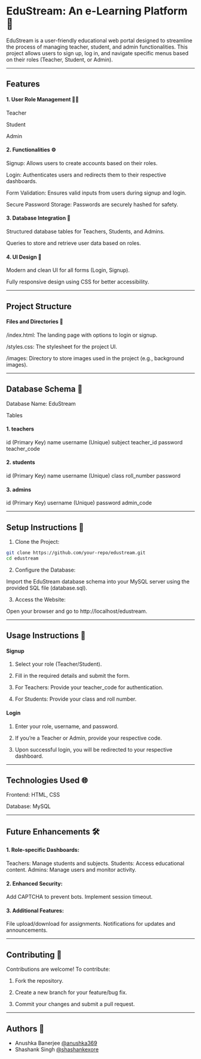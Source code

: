 # EduStream: An e-Learning Platform 📝

EduStream is a user-friendly educational web portal designed to streamline the process of managing teacher, student, and admin functionalities. This project allows users to sign up, log in, and navigate specific menus based on their roles (Teacher, Student, or Admin).

---

## Features

#### 1. User Role Management 👩‍💻

Teacher

Student

Admin

#### 2. Functionalities ⚙

Signup: Allows users to create accounts based on their roles.

Login: Authenticates users and redirects them to their respective dashboards.

Form Validation: Ensures valid inputs from users during signup and login.

Secure Password Storage: Passwords are securely hashed for safety.

#### 3. Database Integration 🎯

Structured database tables for Teachers, Students, and Admins.

Queries to store and retrieve user data based on roles.

#### 4. UI Design 🎨

Modern and clean UI for all forms (Login, Signup).

Fully responsive design using CSS for better accessibility.

---

## Project Structure

#### Files and Directories 📁

/index.html: The landing page with options to login or signup.

/styles.css: The stylesheet for the project UI.

/images: Directory to store images used in the project (e.g., background images).

---

## Database Schema 📑

Database Name: EduStream

Tables

#### 1. teachers

id (Primary Key)
name
username (Unique)
subject
teacher_id
password
teacher_code

#### 2. students

id (Primary Key)
name
username (Unique)
class
roll_number
password

#### 3. admins

id (Primary Key)
username (Unique)
password
admin_code

---

## Setup Instructions 🍄

1. Clone the Project:

```bash
git clone https://github.com/your-repo/edustream.git
cd edustream
```

2. Configure the Database:
   
Import the EduStream database schema into your MySQL server using the provided SQL file (database.sql).

3. Access the Website:

Open your browser and go to http://localhost/edustream.

---

## Usage Instructions 📍

#### Signup

1. Select your role (Teacher/Student).

2. Fill in the required details and submit the form.
   
3. For Teachers:
Provide your teacher_code for authentication.

4. For Students:
Provide your class and roll number.

#### Login

1. Enter your role, username, and password.

2. If you’re a Teacher or Admin, provide your respective code.

3. Upon successful login, you will be redirected to your respective dashboard.

---

## Technologies Used 🌐

Frontend: HTML, CSS

Database: MySQL

---

## Future Enhancements 🛠

#### 1. Role-specific Dashboards:

Teachers: Manage students and subjects.
Students: Access educational content.
Admins: Manage users and monitor activity.

#### 2. Enhanced Security:

Add CAPTCHA to prevent bots.
Implement session timeout.

#### 3. Additional Features:

File upload/download for assignments.
Notifications for updates and announcements.

---

## Contributing 🤝

Contributions are welcome! To contribute:

1. Fork the repository.

2. Create a new branch for your feature/bug fix.

3. Commit your changes and submit a pull request.

---

## Authors 🌱

- Anushka Banerjee [@anushka369](https://github.com/anushka369)
- Shashank Singh [@shashankexore](https://github.com/shashankexore)

